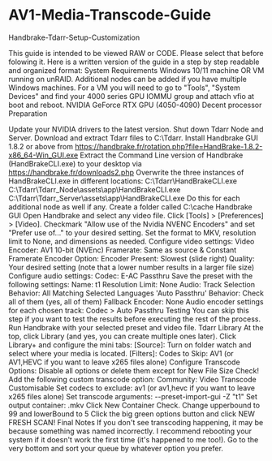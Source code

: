 # AV1-Media-Transcode-Guide
 Handbrake-Tdarr-Setup-Customization

This guide is intended to be viewed RAW or CODE. Please select that before folowing it.
﻿Here is a written version of the guide in a step by step readable and organized format:
System Requirements
Windows 10/11 machine OR VM running on unRAID.
Additional nodes can be added if you have multiple Windows machines.
For a VM you will need to go to "Tools", "System Devices" 
and find your 4000 series GPU IOMMU group and attach vfio at boot and reboot.
NVIDIA GeForce RTX GPU (4050-4090)
Decent processor
Preparation

Update your NVIDIA drivers to the latest version.
Shut down Tdarr Node and Server.
Download and extract Tdarr files to C:\Tdarr.
Install Handbrake GUI 1.8.2 or above from https://handbrake.fr/rotation.php?file=HandBrake-1.8.2-x86_64-Win_GUI.exe
Extract the Command Line version of Handbrake (HandBrakeCLI.exe) to your desktop via https://handbrake.fr/downloads2.php
Overwrite the three instances of HandBrakeCLI.exe in different locations:
C:\Tdarr\HandBrakeCLI.exe
C:\Tdarr\Tdarr_Node\assets\app\HandBrakeCLI.exe
C:\Tdarr\Tdarr_Server\assets\app\HandBrakeCLI.exe
Do this for each additional node as well if any.
Create a folder called C:\cache
Handbrake GUI
Open Handbrake and select any video file.
Click [Tools] > [Preferences] > [Video].
Checkmark "Allow use of the Nvidia NVENC Encoders" and set "Prefer use of..." to your desired setting.
Set the format to MKV, resolution limit to None, and dimensions as needed.
Configure video settings:
Video Encoder: AV1 10-bit (NVEnc)
Framerate: Same as source & Constant Framerate
Encoder Option: Encoder Present: Slowest (slide right)
Quality: Your desired setting (note that a lower number results in a larger file size)
Configure audio settings:
Codec: E-AC Passthru
Save the preset with the following settings:
Name: t1
Resolution Limit: None
Audio:
Track Selection Behavior: All Matching Selected Languages
'Auto Passthru' Behavior: Check all of them (yes, all of them)
Fallback Encoder: None
Audio encoder settings for each chosen track: Codec > Auto Passthru
Testing
You can skip this step if you want to test the results before executing the rest of the process.
Run Handbrake with your selected preset and video file.
Tdarr Library
At the top, click Library (and yes, you can create multiple ones later).
Click Library+ and configure the mini tabs:
[Source]: Turn on folder watch and select where your media is located.
[Filters]: Codes to Skip: AV1 (or AV1,HEVC if you want to leave x265 files alone)
Configure Transcode Options:
Disable all options or delete them except for New File Size Check!
Add the following custom transcode option:
Community: Video Transcode Customisable
Set codecs to exclude: av1 (or av1,hevc if you want to leave x265 files alone)
Set transcode arguments: --preset-import-gui -Z "t1"
Set output container: .mkv
Click New Container Check.
Change upperbound to 99 and lowerBound to 5
Click the big green options button and click NEW FRESH SCAN!
Final Notes
If you don't see transcoding happening, it may be because something was named incorrectly.
I recommend rebooting your system if it doesn't work the first time (it's happened to me too!).
Go to the very bottom and sort your queue by whatever option you prefer.
